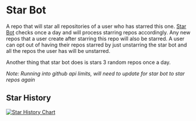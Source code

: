 # Star Bot

A repo that will star all repositories of a user who has starred this one.  [Star Bot](https://github.com/star-repo-bot) checks once a day and will process starring repos accordingly.  Any new repos that a user create after starring this repo will also be starred.  A user can opt out of having their repos starred by just unstarring the star bot and all the repos the user has will be unstarred.

Another thing that star bot does is stars 3 random repos once a day.

*Note: Running into github api limits, will need to update for star bot to star repos again*

## Star History

[![Star History Chart](https://api.star-history.com/svg?repos=Chukobyte/star-bot&type=Date)](https://star-history.com/#Chukobyte/star-bot&Date)
